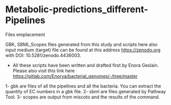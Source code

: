 # Metabolic-predictions_different-Pipelines

Files emplacement

GBK, SBML,Scopes files generated from this study and scripts here also input medium (target) file can be found at this address https://zenodo.org with DOI: 10.5281/zenodo.4436003.

* All these scripts have been written and drafted first by Enora Geslain. Please also visit this link here https://gitlab.com/Enorya/bacterial_genomes/-/tree/master

1- gbk are files of all the pipelines and all the bacteria. You can extract the quantity of EC numbers in a gbk file.
2- sbml are files generated by Pathway Tool.
3- scopes are output from miscoto and the results of the command.
